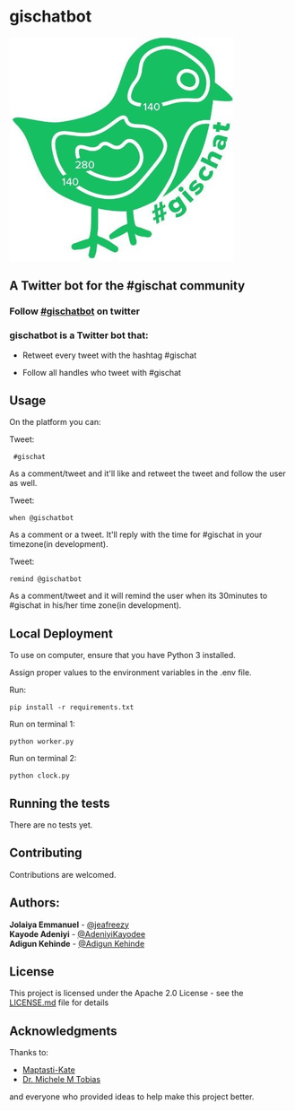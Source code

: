 # gischatbot

![gischatbot](gischatimage.jpg)

## A Twitter bot for the #gischat community
### Follow [#gischatbot](https://twitter.com/gischatbot)  on twitter

### gischatbot is a Twitter bot that:

* Retweet every tweet with the hashtag #gischat

* Follow all handles who tweet with #gischat

## Usage

On the platform you can:

Tweet:

```
 #gischat
```

As a comment/tweet and it'll like and retweet the tweet and follow the user as well. 

Tweet:

```
when @gischatbot
```
As a comment or a tweet. It'll reply with the time for #gischat in your timezone(in development).

Tweet:

```
remind @gischatbot
```
As a comment/tweet and it will remind the user when its 30minutes to #gischat in his/her time zone(in development).


## Local Deployment

To use on computer, ensure that you have Python 3 installed.

Assign proper values to the environment variables in the .env file.

Run:

```
pip install -r requirements.txt
```

Run on terminal 1: 

```
python worker.py
```

Run on terminal 2:

```
python clock.py
```

## Running the tests

There are no tests yet.

## Contributing

Contributions are welcomed.


## Authors:

**Jolaiya Emmanuel** - [@jeafreezy](https://twitter.com/jeafreezy) <br>
**Kayode Adeniyi** - [@AdeniyiKayodee](https://twitter.com/AdeniyiKayodee) <br>
**Adigun Kehinde** - [@Adigun Kehinde](https://twitter.com/adiguntoba)

## License

This project is licensed under the Apache 2.0 License - see the [LICENSE.md](LICENSE.md) file for details

## Acknowledgments

Thanks to:
* [Maptasti-Kate](https://twitter.com/pokateo_)
* [Dr. Michele M Tobias](https://twitter/MicheleTobias)

and everyone who provided ideas to help make this project better.


